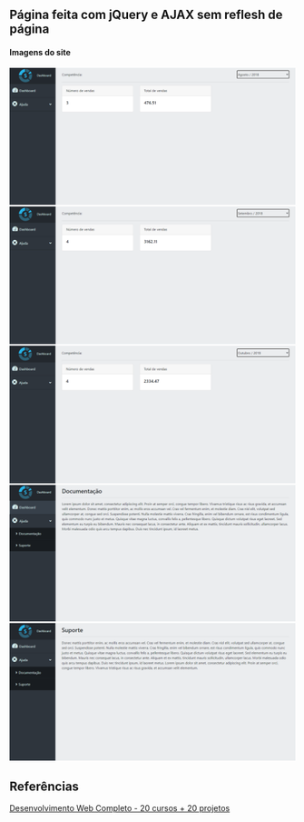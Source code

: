 ## Página feita com jQuery e AJAX sem reflesh de página

<h4>Imagens do site</h4>
 
<img src="img.png">
<br>
<img src="img_2.png">
<br>
<img src="img_3.png">
<br>
<img src="img_4.png">
<br>
<img src="img_5.png">

## Referências
[Desenvolvimento Web Completo - 20 cursos + 20 projetos](https://www.udemy.com/course/web-completo/?gclid=CjwKCAiA0JKfBhBIEiwAPhZXD40I4ExfSm1TervrIYaoqk51tJUNfxUSbePnlDnNbF-p6QtRTIDqPBoCexUQAvD_BwE)


